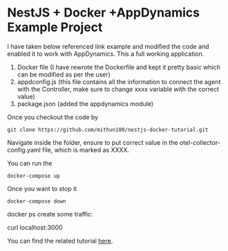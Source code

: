 # NestJS + Docker +AppDynamics Example Project


I have taken below referenced link example and modified the code and enabled it to work with AppDynamics.
This a full working application.


1. Docker file (I have rewrote the Dockerfile and kept it pretty basic which can be modified as per the user)
2. appdconfig.js (this file contains all the information to connect the agent with the Controller, make sure to change xxxx variable with the correct value)
3. package.json (added the appdynamics module)


Once you checkout the code by
```
git clone https://github.com/mithun100/nestjs-docker-tutorial.git

```
Navigate inside the folder, ensure to put correct value in the otel-collector-config.yaml file, which is marked as XXXX.

You can run the
```
docker-compose up

```
Once you want to stop it

```
docker-compose down
```
docker ps
create some traffic:

curl localhost:3000



You can find the related tutorial [here](https://dev.to/erezhod/setting-up-a-nestjs-project-with-docker-for-back-end-development-30lg).
